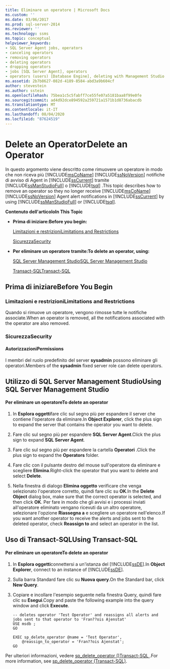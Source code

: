 ```yaml
---
title: Eliminare un operatore | Microsoft Docs
ms.custom: ''
ms.date: 03/06/2017
ms.prod: sql-server-2014
ms.reviewer: ''
ms.technology: ssms
ms.topic: conceptual
helpviewer_keywords:
- SQL Server Agent jobs, operators
- canceling operators
- removing operators
- deleting operators
- dropping operators
- jobs [SQL Server Agent], operators
- operators (users) [Database Engine], deleting with Management Studio
ms.assetid: 2b7b8627-082d-4189-8584-abd3a9b604cf
author: stevestein
ms.author: sstein
ms.openlocfilehash: 75bea1c5c5fabff7ce55fe07a5181baa8f99e0fe
ms.sourcegitcommit: ad4d92dce894592a259721a1571b1d8736abacdb
ms.translationtype: MT
ms.contentlocale: it-IT
ms.lasthandoff: 08/04/2020
ms.locfileid: "87624519"
---
```

# <a name="delete-an-operator"></a><span data-ttu-id="3aa14-102">Delete an Operator</span><span class="sxs-lookup"><span data-stu-id="3aa14-102">Delete an Operator</span></span>
  <span data-ttu-id="3aa14-103">In questo argomento viene descritto come rimuovere un operatore in modo che non riceva più [!INCLUDE[msCoName](../../includes/msconame-md.md)] [!INCLUDE[ssNoVersion](../../includes/ssnoversion-md.md)] notifiche di avviso di Agent in [!INCLUDE[ssCurrent](../../includes/sscurrent-md.md)] tramite [!INCLUDE[ssManStudioFull](../../includes/ssmanstudiofull-md.md)] o [!INCLUDE[tsql](../../includes/tsql-md.md)] .</span><span class="sxs-lookup"><span data-stu-id="3aa14-103">This topic describes how to remove an operator so they no longer receive [!INCLUDE[msCoName](../../includes/msconame-md.md)] [!INCLUDE[ssNoVersion](../../includes/ssnoversion-md.md)] Agent alert notifications in [!INCLUDE[ssCurrent](../../includes/sscurrent-md.md)] by using [!INCLUDE[ssManStudioFull](../../includes/ssmanstudiofull-md.md)] or [!INCLUDE[tsql](../../includes/tsql-md.md)].</span></span>  
  
 <span data-ttu-id="3aa14-104">**Contenuto dell'articolo**</span><span class="sxs-lookup"><span data-stu-id="3aa14-104">**In This Topic**</span></span>  
  
-   <span data-ttu-id="3aa14-105">**Prima di iniziare:**</span><span class="sxs-lookup"><span data-stu-id="3aa14-105">**Before you begin:**</span></span>  
  
     [<span data-ttu-id="3aa14-106">Limitazioni e restrizioni</span><span class="sxs-lookup"><span data-stu-id="3aa14-106">Limitations and Restrictions</span></span>](#Restrictions)  
  
     [<span data-ttu-id="3aa14-107">Sicurezza</span><span class="sxs-lookup"><span data-stu-id="3aa14-107">Security</span></span>](#Security)  
  
-   <span data-ttu-id="3aa14-108">**Per eliminare un operatore tramite:**</span><span class="sxs-lookup"><span data-stu-id="3aa14-108">**To delete an operator, using:**</span></span>  
  
     [<span data-ttu-id="3aa14-109">SQL Server Management Studio</span><span class="sxs-lookup"><span data-stu-id="3aa14-109">SQL Server Management Studio</span></span>](#SSMSProcedure)  
  
     [<span data-ttu-id="3aa14-110">Transact-SQL</span><span class="sxs-lookup"><span data-stu-id="3aa14-110">Transact-SQL</span></span>](#TsqlProcedure)  
  
##  <a name="before-you-begin"></a><a name="BeforeYouBegin"></a> <span data-ttu-id="3aa14-111">Prima di iniziare</span><span class="sxs-lookup"><span data-stu-id="3aa14-111">Before You Begin</span></span>  
  
###  <a name="limitations-and-restrictions"></a><a name="Restrictions"></a> <span data-ttu-id="3aa14-112">Limitazioni e restrizioni</span><span class="sxs-lookup"><span data-stu-id="3aa14-112">Limitations and Restrictions</span></span>  
 <span data-ttu-id="3aa14-113">Quando si rimuove un operatore, vengono rimosse tutte le notifiche associate.</span><span class="sxs-lookup"><span data-stu-id="3aa14-113">When an operator is removed, all the notifications associated with the operator are also removed.</span></span>  
  
###  <a name="security"></a><a name="Security"></a> <span data-ttu-id="3aa14-114">Sicurezza</span><span class="sxs-lookup"><span data-stu-id="3aa14-114">Security</span></span>  
  
####  <a name="permissions"></a><a name="Permissions"></a> <span data-ttu-id="3aa14-115">Autorizzazioni</span><span class="sxs-lookup"><span data-stu-id="3aa14-115">Permissions</span></span>  
 <span data-ttu-id="3aa14-116">I membri del ruolo predefinito del server **sysadmin** possono eliminare gli operatori.</span><span class="sxs-lookup"><span data-stu-id="3aa14-116">Members of the **sysadmin** fixed server role can delete operators.</span></span>  
  
##  <a name="using-sql-server-management-studio"></a><a name="SSMSProcedure"></a> <span data-ttu-id="3aa14-117">Utilizzo di SQL Server Management Studio</span><span class="sxs-lookup"><span data-stu-id="3aa14-117">Using SQL Server Management Studio</span></span>  
  
#### <a name="to-delete-an-operator"></a><span data-ttu-id="3aa14-118">Per eliminare un operatore</span><span class="sxs-lookup"><span data-stu-id="3aa14-118">To delete an operator</span></span>  
  
1.  <span data-ttu-id="3aa14-119">In **Esplora oggetti**fare clic sul segno più per espandere il server che contiene l'operatore da eliminare.</span><span class="sxs-lookup"><span data-stu-id="3aa14-119">In **Object Explorer**, click the plus sign to expand the server that contains the operator you want to delete.</span></span>  
  
2.  <span data-ttu-id="3aa14-120">Fare clic sul segno più per espandere **SQL Server Agent**.</span><span class="sxs-lookup"><span data-stu-id="3aa14-120">Click the plus sign to expand **SQL Server Agent**.</span></span>  
  
3.  <span data-ttu-id="3aa14-121">Fare clic sul segno più per espandere la cartella **Operatori** .</span><span class="sxs-lookup"><span data-stu-id="3aa14-121">Click the plus sign to expand the **Operators** folder.</span></span>  
  
4.  <span data-ttu-id="3aa14-122">Fare clic con il pulsante destro del mouse sull'operatore da eliminare e scegliere **Elimina**.</span><span class="sxs-lookup"><span data-stu-id="3aa14-122">Right-click the operator that you want to delete and select **Delete**.</span></span>  
  
5.  <span data-ttu-id="3aa14-123">Nella finestra di dialogo **Elimina oggetto** verificare che venga selezionato l'operatore corretto, quindi fare clic su **OK**.</span><span class="sxs-lookup"><span data-stu-id="3aa14-123">In the **Delete Object** dialog box, make sure that the correct operator is selected, and then click **OK**.</span></span> <span data-ttu-id="3aa14-124">Per fare in modo che gli avvisi e i processi inviati all'operatore eliminato vengano ricevuti da un altro operatore, selezionare l'opzione **Riassegna a** e scegliere un operatore nell'elenco.</span><span class="sxs-lookup"><span data-stu-id="3aa14-124">If you want another operator to receive the alerts and jobs sent to the deleted operator, check **Reassign to** and select an operator in the list.</span></span>  
  
##  <a name="using-transact-sql"></a><a name="TsqlProcedure"></a> <span data-ttu-id="3aa14-125">Uso di Transact-SQL</span><span class="sxs-lookup"><span data-stu-id="3aa14-125">Using Transact-SQL</span></span>  
  
#### <a name="to-delete-an-operator"></a><span data-ttu-id="3aa14-126">Per eliminare un operatore</span><span class="sxs-lookup"><span data-stu-id="3aa14-126">To delete an operator</span></span>  
  
1.  <span data-ttu-id="3aa14-127">In **Esplora oggetti**connettersi a un'istanza del [!INCLUDE[ssDE](../../includes/ssde-md.md)].</span><span class="sxs-lookup"><span data-stu-id="3aa14-127">In **Object Explorer**, connect to an instance of [!INCLUDE[ssDE](../../includes/ssde-md.md)].</span></span>  
  
2.  <span data-ttu-id="3aa14-128">Sulla barra Standard fare clic su **Nuova query**.</span><span class="sxs-lookup"><span data-stu-id="3aa14-128">On the Standard bar, click **New Query**.</span></span>  
  
3.  <span data-ttu-id="3aa14-129">Copiare e incollare l'esempio seguente nella finestra Query, quindi fare clic su **Esegui**.</span><span class="sxs-lookup"><span data-stu-id="3aa14-129">Copy and paste the following example into the query window and click **Execute**.</span></span>  
  
    ```  
    -- deletes operator 'Test Operator' and reassigns all alerts and jobs sent to that operator to 'Fran??ois Ajenstat'  
    USE msdb ;  
    GO  
  
    EXEC sp_delete_operator @name = 'Test Operator',  
        @reassign_to_operator = 'Fran??ois Ajenstat';  
    GO  
    ```  
  
 <span data-ttu-id="3aa14-130">Per ulteriori informazioni, vedere [sp_delete_operator &#40;&#41;Transact-SQL ](/sql/relational-databases/system-stored-procedures/sp-delete-operator-transact-sql).</span><span class="sxs-lookup"><span data-stu-id="3aa14-130">For more information, see [sp_delete_operator &#40;Transact-SQL&#41;](/sql/relational-databases/system-stored-procedures/sp-delete-operator-transact-sql).</span></span>  
  
  

